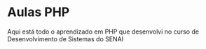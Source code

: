 # Aulas PHP
Aqui está todo o aprendizado em PHP que desenvolvi no curso de Desenvolvimento de Sistemas do SENAI
